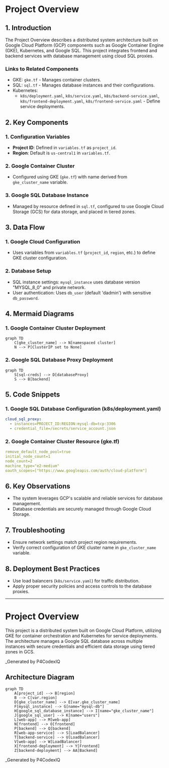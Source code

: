 # Project Overview

## 1. **Introduction**
The Project Overview describes a distributed system architecture built on Google Cloud Platform (GCP) components such as Google Container Engine (GKE), Kubernetes, and Google SQL. This project integrates frontend and backend services with database management using cloud SQL proxies.

### Links to Related Components
- GKE: `gke.tf` - Manages container clusters.
- SQL: `sql.tf` - Manages database instances and their configurations.
- Kubernetes: 
  - `k8s/deployment.yaml`, `k8s/service.yaml`, `k8s/backend-service.yaml`, `k8s/frontend-deployment.yaml`, `k8s/frontend-service.yaml` - Define service deployments.

## 2. **Key Components**

### **1. Configuration Variables**
- **Project ID**: Defined in `variables.tf` as `project_id`.
- **Region**: Default is `us-central1` in `variables.tf`.

### **2. Google Container Cluster**
- Configured using GKE (`gke.tf`) with name derived from `gke_cluster_name` variable.

### **3. Google SQL Database Instance**
- Managed by resource defined in `sql.tf`, configured to use Google Cloud Storage (GCS) for data storage, and placed in tiered zones.

## 3. Data Flow

### **1. Google Cloud Configuration**
- Uses variables from `variables.tf` (`project_id`, `region`, etc.) to define GKE cluster configuration.

### **2. Database Setup**
- SQL instance settings: `mysql_instance` uses database version "MYSQL_8_0" and private network.
- User authentication: Uses `db_user` (default 'dadmin') with sensitive `db_password`.

## 4. Mermaid Diagrams

### **1. Google Container Cluster Deployment**

```mermaid
graph TD
    C[gke_cluster_name] --> N[namespaced cluster]
    N --> P[ClusterIP set to None]
```

### **2. Google SQL Database Proxy Deployment**
```mermaid
graph TD
    S[sql-creds] --> D[databaseProxy]
    S --> B[backend]
```

## 5. Code Snippets

### **1. Google SQL Database Configuration (k8s/deployment.yaml)**
```yaml
cloud_sql_proxy:
  - instances=PROJECT_ID:REGION:mysql-db=tcp:3306
  - credential_file=/secrets/service_account.json
```

### **2. Google Container Cluster Resource (gke.tf)**
```yaml
remove_default_node_pool=true
initial_node_count=1
node_count=2
machine_type="e2-medium"
oauth_scopes=["https://www.googleapis.com/auth/cloud-platform"]
```

## 6. Key Observations

- The system leverages GCP's scalable and reliable services for database management.
- Database credentials are securely managed through Google Cloud Storage.

## 7. Troubleshooting
- Ensure network settings match project region requirements.
- Verify correct configuration of GKE cluster name in `gke_cluster_name` variable.

## 8. Deployment Best Practices
- Use load balancers (`k8s/service.yaml`) for traffic distribution.
- Apply proper security policies and access controls to the database proxies.

---

# Project Overview

This project is a distributed system built on Google Cloud Platform, utilizing GKE for container orchestration and Kubernetes for service deployments. The architecture manages a Google SQL database across multiple instances with secure credentials and efficient data storage using tiered zones in GCS.

_Generated by P4CodexIQ

## Architecture Diagram

```mermaid
graph TD
    A[project_id] --> B[region]
    B --> C[var.region]
    D[gke_cluster_name] --> E[var.gke_cluster_name]
    F[mysql_instance] --> G[name="mysql-db"]
    H[google_sql_database_instance] --> I[name="gke_cluster_name"]
    J[google_sql_user] --> K[name="users"]
    L[web-app] --> M[web-app]
    N[frontend] --> O[frontend]
    P[backend] --> Q[backend]
    R[web-app-service] --> S[LoadBalancer]
    T[backend-service] --> U[LoadBalancer]
    V[web-app] --> W[LoadBalancer]
    X[frontend-deployment] --> Y[Frontend]
    Z[backend-deployment] --> AA[Backend]
```

_Generated by P4CodexIQ